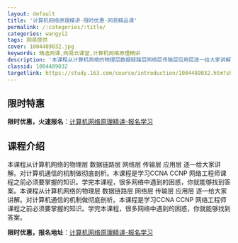 ```yaml
---
layout: default
title: '计算机网络原理精讲-限时优惠-网易精品课'
permalink: /:categories/:title/
categories: wangyi2
tags: 网易提供
cover: 1004489032.jpg
keywords: 精选网课,网易云课堂,计算机网络原理精讲
description: '本课程从计算机网络的物理层数据链路层网络层传输层应用层逐一给大家讲解。对计算机通信的机制做彻底剖析。本课程是学习CCNA'
classid: 1004489032
targetlink: https://study.163.com/course/introduction/1004489032.htm?share=1&shareId=1025206652&utm_campaign=share&utm_medium=iphoneShare&utm_source=&utm_u=1025206652
---
```


## 限时特惠

**限时优惠，火速报名**：[计算机网络原理精讲-报名学习](https://study.163.com/course/introduction/1004489032.htm?share=1&shareId=1025206652&utm_campaign=share&utm_medium=iphoneShare&utm_source=&utm_u=1025206652)

## 课程介绍

本课程从计算机网络的物理层 数据链路层 网络层 传输层 应用层 逐一给大家讲解。对计算机通信的机制做彻底剖析。本课程是学习CCNA CCNP 网络工程师课程之前必须要掌握的知识。学完本课程，很多网络中遇到的困惑，你就能够找到答案。本课程从计算机网络的物理层 数据链路层 网络层 传输层 应用层 逐一给大家讲解。对计算机通信的机制做彻底剖析。本课程是学习CCNA CCNP 网络工程师课程之前必须要掌握的知识。学完本课程，很多网络中遇到的困惑，你就能够找到答案。

**限时优惠，报名地址**：[计算机网络原理精讲-报名学习](https://study.163.com/course/introduction/1004489032.htm?share=1&shareId=1025206652&utm_campaign=share&utm_medium=iphoneShare&utm_source=&utm_u=1025206652)


